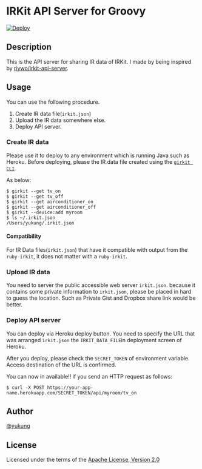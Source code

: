 IRKit API Server for Groovy
===========================

[![Deploy](https://www.herokucdn.com/deploy/button.png)](https://heroku.com/deploy)

Description
-----------

This is the API server for sharing IR data of IRKit. I made by being inspired by [riywo/irkit-api-server](https://github.com/riywo/irkit-api-server).

Usage
-----

You can use the following procedure.

1. Create IR data file(`irkit.json`)
2. Upload the IR data somewhere else.
3. Deploy API server.

### Create IR data

Please use it to deploy to any environment which is running Java such as Heroku. Before deploying, please the IR data file created using the [`girkit CLI`](https://github.com/yukung/girkit).

As below:

```shell-session
$ girkit --get tv_on
$ girkit --get tv_off
$ girkit --get airconditioner_on
$ girkit --get airconditioner_off
$ girkit --device:add myroom
$ ls ~/.irkit.json
/Users/yukung/.irkit.json
```

#### Compatibility

For IR Data files(`irkit.json`) that have it compatible with output from the `ruby-irkit`, it does not matter with a `ruby-irkit`.

### Upload IR data

You need to server the public accessible web server `irkit.json`. because it contains some private information to `irkit.json`, please be placed in hard to guess the location. Such as Private Gist and Dropbox share link would be better.

### Deploy API server

You can deploy via Heroku deploy button. You need to specify the URL that was arranged `irkit.json` the `IRKIT_DATA_FILE`in deployment screen of Heroku.

After you deploy, please check the `SECRET_TOKEN` of environment variable. Access destination of the URL is confirmed.

You can now in available!! if you send an HTTP request as follows:

```console
$ curl -X POST https://your-app-name.herokuapp.com/SECRET_TOKEN/api/myroom/tv_on
```

Author
------

[@yukung](https://twitter.com/yukung)

License
-------

Licensed under the terms of the [Apache License, Version 2.0](http://www.apache.org/licenses/LICENSE-2.0.html)

